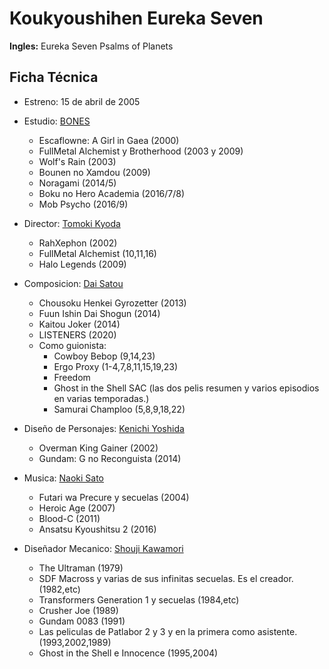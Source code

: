# Koukyoushihen Eureka Seven
**Ingles:** Eureka Seven Psalms of Planets

## Ficha Técnica

- Estreno: 15 de abril de 2005
- Estudio: [BONES](https://anilist.co/studio/4)
    - Escaflowne: A Girl in Gaea (2000)
    - FullMetal Alchemist y Brotherhood (2003 y 2009)
    - Wolf's Rain (2003)
    - Bounen no Xamdou (2009)
    - Noragami (2014/5)
    - Boku no Hero Academia (2016/7/8)
    - Mob Psycho (2016/9)

- Director: [Tomoki Kyoda](https://anilist.co/staff/100405)
    - RahXephon (2002)
    - FullMetal Alchemist (10,11,16)
    - Halo Legends (2009)

- Composicion: [Dai Satou](https://anilist.co/staff/100245)
    - Chousoku Henkei Gyrozetter (2013)
    - Fuun Ishin Dai Shogun (2014)
    - Kaitou Joker (2014)
    - LISTENERS (2020)
    - Como guionista:
        - Cowboy Bebop (9,14,23)
        - Ergo Proxy (1-4,7,8,11,15,19,23)
        - Freedom
        - Ghost in the Shell SAC (las dos pelis resumen y varios episodios en varias temporadas.)
        - Samurai Champloo (5,8,9,18,22)

- Diseño de Personajes: [Kenichi Yoshida](https://anilist.co/staff/103498)
    - Overman King Gainer (2002)
    - Gundam: G no Reconguista (2014)

- Musica: [Naoki Sato](https://anilist.co/staff/100171)
    - Futari wa Precure y secuelas (2004)
    - Heroic Age (2007)
    - Blood-C (2011)
    - Ansatsu Kyoushitsu 2 (2016)

- Diseñador Mecanico: [Shouji Kawamori](https://anilist.co/staff/97501)
    - The Ultraman (1979)
    - SDF Macross y varias de sus infinitas secuelas. Es el creador. (1982,etc)
    - Transformers Generation 1 y secuelas (1984,etc)
    - Crusher Joe (1989)
    - Gundam 0083 (1991)
    - Las peliculas de Patlabor 2 y 3 y en la primera como asistente. (1993,2002,1989)
    - Ghost in the Shell e Innocence (1995,2004)